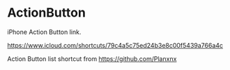 # ActionButton
iPhone Action Button link.

https://www.icloud.com/shortcuts/79c4a5c75ed24b3e8c00f5439a766a4c

Action Button list shortcut from
https://github.com/Planxnx
